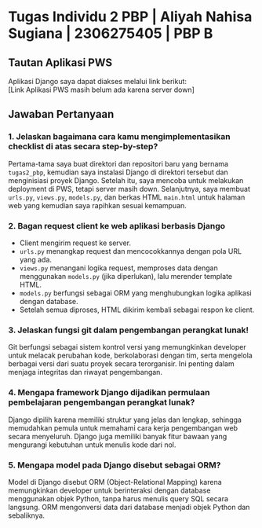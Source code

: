 # Tugas Individu 2 PBP | Aliyah Nahisa Sugiana | 2306275405 | PBP B

## Tautan Aplikasi PWS
Aplikasi Django saya dapat diakses melalui link berikut:  
[Link Aplikasi PWS masih belum ada karena server down]

## Jawaban Pertanyaan

### 1. Jelaskan bagaimana cara kamu mengimplementasikan checklist di atas secara step-by-step?

Pertama-tama saya buat direktori dan repositori baru yang bernama `tugas2_pbp`, kemudian saya instalasi Django di direktori tersebut dan menginisiasi proyek Django. Setelah itu, saya mencoba untuk melakukan deployment di PWS, tetapi server masih down. Selanjutnya, saya membuat `urls.py`, `views.py`, `models.py`, dan berkas HTML `main.html` untuk halaman web yang kemudian saya rapihkan sesuai kemampuan.

### 2. Bagan request client ke web aplikasi berbasis Django

- Client mengirim request ke server.
- `urls.py` menangkap request dan mencocokkannya dengan pola URL yang ada.
- `views.py` menangani logika request, memproses data dengan menggunakan `models.py` (jika diperlukan), lalu merender template HTML.
- `models.py` berfungsi sebagai ORM yang menghubungkan logika aplikasi dengan database.
- Setelah semua diproses, HTML dikirim kembali sebagai respon ke client.

### 3. Jelaskan fungsi git dalam pengembangan perangkat lunak!

Git berfungsi sebagai sistem kontrol versi yang memungkinkan developer untuk melacak perubahan kode, berkolaborasi dengan tim, serta mengelola berbagai versi dari suatu proyek secara terorganisir. Ini penting dalam menjaga integritas dan riwayat pengembangan.

### 4. Mengapa framework Django dijadikan permulaan pembelajaran pengembangan perangkat lunak?

Django dipilih karena memiliki struktur yang jelas dan lengkap, sehingga memudahkan pemula untuk memahami cara kerja pengembangan web secara menyeluruh. Django juga memiliki banyak fitur bawaan yang mengurangi kebutuhan untuk menulis kode dari nol.

### 5. Mengapa model pada Django disebut sebagai ORM?

Model di Django disebut ORM (Object-Relational Mapping) karena memungkinkan developer untuk berinteraksi dengan database menggunakan objek Python, tanpa harus menulis query SQL secara langsung. ORM mengonversi data dari database menjadi objek Python dan sebaliknya.